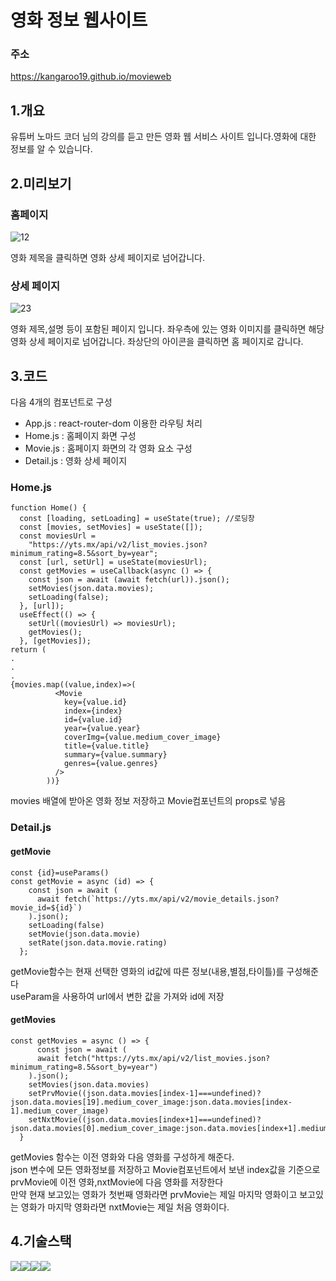 # 영화 정보 웹사이트

### 주소 

https://kangaroo19.github.io/movieweb

## 1.개요
유튜버 노마드 코더 님의 강의를 듣고 만든 영화 웹 서비스 사이트 입니다.영화에 대한 정보를 알 수 있습니다. 

## 2.미리보기

### 홈페이지
![12](https://user-images.githubusercontent.com/86513078/204075080-2e2eaae1-ab97-47d6-ab82-24edca52cc0a.PNG)

영화 제목을 클릭하면 영화 상세 페이지로 넘어갑니다.

### 상세 페이지

![23](https://user-images.githubusercontent.com/86513078/204075136-df29960a-e01f-4c17-853c-8a5af95b5bbb.PNG)

영화 제목,설명 등이 포함된 페이지 입니다. 좌우측에 있는 영화 이미지를 클릭하면 해당 영화 상세 페이지로 넘어갑니다. 좌상단의 아이콘을 클릭하면 홈 페이지로 갑니다.

## 3.코드

다음 4개의 컴포넌트로 구성
- App.js : react-router-dom 이용한 라우팅 처리
- Home.js : 홈페이지 화면 구성
- Movie.js : 홈페이지 화면의 각 영화 요소 구성
- Detail.js : 영화 상세 페이지

### Home.js
```JS
function Home() {
  const [loading, setLoading] = useState(true); //로딩창
  const [movies, setMovies] = useState([]);
  const moviesUrl =
    "https://yts.mx/api/v2/list_movies.json?minimum_rating=8.5&sort_by=year";
  const [url, setUrl] = useState(moviesUrl);
  const getMovies = useCallback(async () => {
    const json = await (await fetch(url)).json();
    setMovies(json.data.movies);
    setLoading(false);
  }, [url]);
  useEffect(() => {
    setUrl((moviesUrl) => moviesUrl);
    getMovies();
  }, [getMovies]);
return (
.
.
.
{movies.map((value,index)=>(
          <Movie
            key={value.id}
            index={index}
            id={value.id}
            year={value.year}
            coverImg={value.medium_cover_image} 
            title={value.title} 
            summary={value.summary} 
            genres={value.genres}
          />
        ))}
```
movies 배열에 받아온 영화 정보 저장하고 Movie컴포넌트의 props로 넣음

### Detail.js
#### getMovie
```JS
const {id}=useParams()
const getMovie = async (id) => { 
    const json = await (
      await fetch(`https://yts.mx/api/v2/movie_details.json?movie_id=${id}`)
    ).json();
    setLoading(false)
    setMovie(json.data.movie)  
    setRate(json.data.movie.rating)
  };
```
getMovie함수는 현재 선택한 영화의 id값에 따른 정보(내용,별점,타이틀)를 구성해준다<br> useParam을 사용하여 url에서 변한 값을 가져와 id에 저장
#### getMovies
```JS
const getMovies = async () => {
      const json = await (
      await fetch("https://yts.mx/api/v2/list_movies.json?minimum_rating=8.5&sort_by=year")
    ).json();
    setMovies(json.data.movies)
    setPrvMovie((json.data.movies[index-1]===undefined)?json.data.movies[19].medium_cover_image:json.data.movies[index-1].medium_cover_image)
    setNxtMovie((json.data.movies[index+1]===undefined)?json.data.movies[0].medium_cover_image:json.data.movies[index+1].medium_cover_image)    
  }
```
getMovies 함수는 이전 영화와 다음 영화를 구성하게 해준다.<br>
json 변수에 모든 영화정보를 저장하고 Movie컴포넌트에서 보낸 index값을 기준으로 prvMovie에 이전 영화,nxtMovie에 다음 영화를 저장한다<br> 만약 현재 보고있는 영화가 첫번째 영화라면 prvMovie는 제일 마지막 영화이고 보고있는 영화가 마지막 영화라면 nxtMovie는 제일 처음 영화이다. 

 ## 4.기술스택
<img src="https://img.shields.io/badge/JavaScript-F7DF1E?style=flat&logo=JavaScript&logoColor=white"/><img src="https://img.shields.io/badge/React-61DAFB?style=flat&logo=react&logoColor=white"/><img src="https://img.shields.io/badge/CSS3-1572B6?style=flat&logo=CSS3&logoColor=white"/><img src="https://img.shields.io/badge/HTML5-E34F26?style=flat&logo=HTML5&logoColor=white"/>

  
